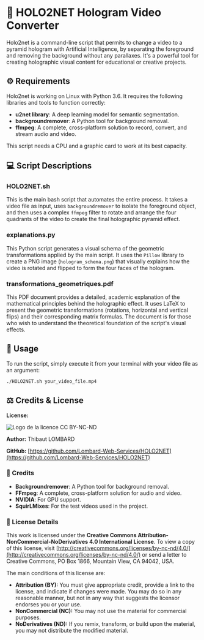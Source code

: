 # 🎥 HOLO2NET  Hologram Video Converter 

Holo2net is a command-line script that permits to change a video to a pyramid hologram with Artificial Intelligence, by separating the foreground and removing the background without any parallaxes. It's a powerful tool for creating holographic visual content for educational or creative projects.

## ⚙️ Requirements 

Holo2net is working on Linux with Python 3.6. It requires the following libraries and tools to function correctly:
* **u2net library**: A deep learning model for semantic segmentation.
* **backgroundremover**: A Python tool for background removal.
* **ffmpeg**: A complete, cross-platform solution to record, convert, and stream audio and video.

This script needs a CPU and a graphic card to work at its best capacity.

## 💻 Script Descriptions 

### **HOLO2NET.sh**

This is the main bash script that automates the entire process. It takes a video file as input, uses `backgroundremover` to isolate the foreground object, and then uses a complex `ffmpeg` filter to rotate and arrange the four quadrants of the video to create the final holographic pyramid effect.

### **explanations.py**

This Python script generates a visual schema of the geometric transformations applied by the main script. It uses the `Pillow` library to create a PNG image (`hologram_schema.png`) that visually explains how the video is rotated and flipped to form the four faces of the hologram.

### **transformations_geometriques.pdf**

This PDF document provides a detailed, academic explanation of the mathematical principles behind the holographic effect. It uses LaTeX to present the geometric transformations (rotations, horizontal and vertical flips) and their corresponding matrix formulas. The document is for those who wish to understand the theoretical foundation of the script's visual effects.

## 🚀 Usage 

To run the script, simply execute it from your terminal with your video file as an argument:
```sh
./HOLO2NET.sh your_video_file.mp4
```

## ⚖️ Credits & License 

**License:** 

![Logo de la licence CC BY-NC-ND](CC_BY-NC_ND.png)

**Author:** Thibaut LOMBARD

**GitHub:** [https://github.com/Lombard-Web-Services/HOLO2NET](https://github.com/Lombard-Web-Services/HOLO2NET)

### 📜 Credits 
* **Backgroundremover**: A Python tool for background removal.
* **FFmpeg**: A complete, cross-platform solution for audio and video.
* **NVIDIA**: For GPU support.
* **SquirLMixes**: For the test videos used in the project.

### 📖 License Details

This work is licensed under the **Creative Commons Attribution-NonCommercial-NoDerivatives 4.0 International License**. To view a copy of this license, visit [http://creativecommons.org/licenses/by-nc-nd/4.0/](http://creativecommons.org/licenses/by-nc-nd/4.0/) or send a letter to Creative Commons, PO Box 1866, Mountain View, CA 94042, USA.

The main conditions of this license are:
* **Attribution (BY):** You must give appropriate credit, provide a link to the license, and indicate if changes were made. You may do so in any reasonable manner, but not in any way that suggests the licensor endorses you or your use.
* **NonCommercial (NC):** You may not use the material for commercial purposes.
* **NoDerivatives (ND):** If you remix, transform, or build upon the material, you may not distribute the modified material.
